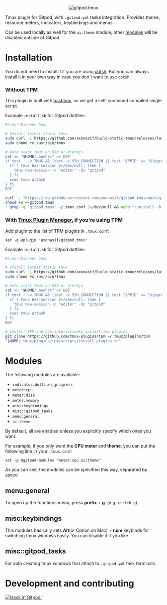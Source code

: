 <p align="center"><img src="https://user-images.githubusercontent.com/39482679/203600977-327824cb-26a9-4802-821d-004363922f5b.png" alt="gitpod.tmux"></p>

Tmux plugin for Gitpod, with `.gitpod.yml` tasks integration. Provides theme, resource meters, indicators, keybindings and menus.

Can be used locally as well for the `ui:theme` module, other [modules](#modules) will be disabled outside of Gitpod.

# Installation

You do not need to install it if you are using [dotsh](https://github.com/axonasif/dotsh). But you can always install it in your own way in case you don't want to use `dotsh`.

### Without TPM

This plugin is built with [bashbox](https://github.com/bashbox/bashbox), so we get a self-contained compiled single script.

Example `install.sh` for Gitpod dotfiles:

```bash
#!/usr/bin/env bash

# Install latest static tmux
sudo curl -L https://github.com/axonasif/build-static-tmux/releases/latest/download/tmux.linux-amd64.stripped -o /usr/bin/tmux
sudo chmod +x /usr/bin/tmux

# Auto start tmux on SSH or xtermjs
cat >> "$HOME/.bashrc" <<'EOF'
if test ! -v TMUX && (test -v SSH_CONNECTION || test "$PPID" == "$(pgrep -f '/ide/xterm/bin/node /ide/xterm/index.cjs' | head -n1)"); then {
  if ! tmux has-session 2>/dev/null; then {
    tmux new-session -n "editor" -ds "gitpod"
  } fi
  exec tmux attach
} fi
EOF

curl -L "https://raw.githubusercontent.com/axonasif/gitpod.tmux/main/gitpod.tmux" --output ~/gitpod.tmux
chmod +x ~/gitpod.tmux
! grep -q 'gitpod.tmux' ~/.tmux.conf 2>/dev/null && echo "run-shell -b 'exec ~/gitpod.tmux'" >> ~/.tmux.conf
```

### With [Tmux Plugin Manager](https://github.com/tmux-plugins/tpm), if you're using TPM

Add plugin to the list of TPM plugins in `.tmux.conf`:

```tmux
set -g @plugin 'axonasif/gitpod.tmux'
```

Example `install.sh` for Gitpod dotfiles:

```bash
#!/usr/bin/env bash

# Install latest static tmux
sudo curl -L https://github.com/axonasif/build-static-tmux/releases/latest/download/tmux.linux-amd64.stripped -o /usr/bin/tmux
sudo chmod +x /usr/bin/tmux

# Auto start tmux on SSH or xtermjs
cat >> "$HOME/.bashrc" <<'EOF'
if test ! -v TMUX && (test -v SSH_CONNECTION || test "$PPID" == "$(pgrep -f '/ide/xterm/bin/node /ide/xterm/index.cjs' | head -n1)"); then {
  if ! tmux has-session 2>/dev/null; then {
    tmux new-session -n "editor" -ds "gitpod"
  } fi
  exec tmux attach
} fi
EOF

# Install TPM and non-interactively install the plugins
git clone https://github.com/tmux-plugins/tpm ~/.tmux/plugins/tpm
"$HOME/.tmux/plugins/tpm/scripts/install_plugins.sh"
```

# Modules

The following modules are available:

- `indicator:dotfiles_progress`
- `meter:cpu`
- `meter:disk`
- `meter:memory`
- `misc:keybindings`
- `misc::gitpod_tasks`
- `menu:general`
- `ui:theme`

By default, all are enabled unless you explicitly specify which ones you want.

For example, if you only want the **CPU meter** and **theme**, you can put the following line in your `.tmux.conf`:

```tmux
set -g @gitpod-modules "meter:cpu ui:theme"
```

As you can see, the modules can be specified this way, separated by space.

## menu:general

To open up the functions menu, press **prefix** + **g**. (e.g. `ctrl+b g`)

## misc:keybindings

This modules basically sets **Alt**(or Option on Mac) + **num** keybinds for switching tmux windows easily. You can disable it if you like.

## misc::gitpod_tasks

For auto creating tmux windows that attach to `.gitpod.yml` task terminals.

# Development and contributing

[![Hack in Gitpod!](https://gitpod.io/button/open-in-gitpod.svg)](https://gitpod.io/#github.com/axonasif/gitpod.tmux)
